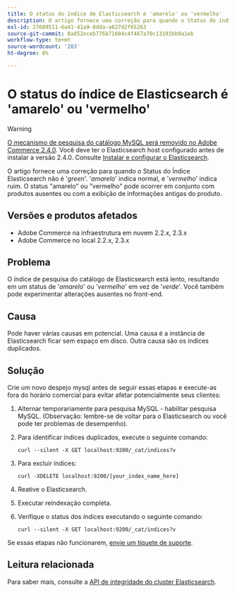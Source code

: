 ```yaml
---
title: O status do índice de Elasticsearch é 'amarelo' ou 'vermelho'
description: O artigo fornece uma correção para quando o Status do índice de Elasticsearch não é '*verde*'. '*amarelo*' indica normal e '*vermelho*' indica ruim. O status "amarelo" ou "vermelho" pode ocorrer em conjunto com produtos ausentes ou com a exibição de informações antigas do produto.
exl-id: 27689511-6a41-41a9-8dda-a627d2f65263
source-git-commit: 0ad52eceb776b71604c4f467a70c13191bb9a1eb
workflow-type: tm+mt
source-wordcount: '283'
ht-degree: 0%

---
```


# O status do índice de Elasticsearch é &#39;amarelo&#39; ou &#39;vermelho&#39;

>[!WARNING]
>
> [O mecanismo de pesquisa do catálogo MySQL será removido no Adobe Commerce 2.4.0](/help/announcements/adobe-commerce-announcements/mysql-catalog-search-engine-will-be-removed-in-magento-2-4-0.md). Você deve ter o Elasticsearch host configurado antes de instalar a versão 2.4.0. Consulte [Instalar e configurar o Elasticsearch](https://devdocs.magento.com/guides/v2.3/config-guide/elasticsearch/es-overview.html).

O artigo fornece uma correção para quando o Status do Índice Elasticsearch não é &#39;*green*&#39;. &#39;*amarelo*&#39; indica normal, e &#39;*vermelho*&#39; indica ruim. O status &quot;amarelo&quot; ou &quot;vermelho&quot; pode ocorrer em conjunto com produtos ausentes ou com a exibição de informações antigas do produto.

## Versões e produtos afetados

* Adobe Commerce na infraestrutura em nuvem 2.2.x, 2.3.x
* Adobe Commerce no local 2.2.x, 2.3.x

## Problema

O índice de pesquisa do catálogo de Elasticsearch está lento, resultando em um status de &#39;*amarelo*&#39; ou &#39;*vermelho*&#39; em vez de &#39;*verde*&#39;. Você também pode experimentar alterações ausentes no front-end.

## Causa

Pode haver várias causas em potencial. Uma causa é a instância de Elasticsearch ficar sem espaço em disco. Outra causa são os índices duplicados.

## Solução

Crie um novo despejo mysql antes de seguir essas etapas e execute-as fora do horário comercial para evitar afetar potencialmente seus clientes:

1. Alternar temporariamente para pesquisa MySQL - habilitar pesquisa MySQL. (Observação: lembre-se de voltar para o Elasticsearch ou você pode ter problemas de desempenho).
1. Para identificar índices duplicados, execute o seguinte comando:

   ```
   curl --silent -X GET localhost:9200/_cat/indices?v
   ```

1. Para excluir índices:

   ```
   curl -XDELETE localhost:9200/[your_index_name_here]
   ```

1. Reative o Elasticsearch.
1. Executar reindexação completa.
1. Verifique o status dos índices executando o seguinte comando:

   ```
   curl --silent -X GET localhost:9200/_cat/indices?v
   ```

Se essas etapas não funcionarem, [envie um tíquete de suporte](/help/help-center-guide/help-center/magento-help-center-user-guide.md#submit-ticket).

## Leitura relacionada

Para saber mais, consulte a [API de integridade do cluster Elasticsearch](https://www.elastic.co/guide/en/elasticsearch/reference/current/cluster-health.html).

